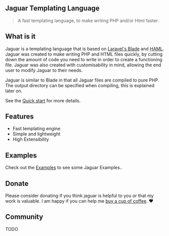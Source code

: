 ## Jaguar Templating Language

> A fast templating language, to make writing PHP and/or Html faster.

## What is it

Jaguar is a templating language that is based on [Laravel's Blade](https://laravel.com/docs/5.6/blade) and [HAML](http://haml.info/). Jaguar was created to make writing PHP and HTML files quickly, by cutting down the amount of code you need to write in order to create a functioning file. Jaguar was also created with customisability in mind, allowing the end user to modify Jaguar to their needs.

Jaguar is similar to Blade in that all Jaguar files are compiled to pure PHP. The output directory can be specified when compiling, this is explained later on.

See the [Quick start](quickstart.md) for more details.

## Features

- Fast templating engine
- Simple and lightweight
- High Extensibility

## Examples

Check out the [Examples](examples.md) to see some Jaguar Examples..

## Donate

Please consider donating if you think jaguar is helpful to you or that my work is valuable. I am happy if you can help me [buy a cup of coffee](https://ko-fi.com/stormburpee). :heart:

## Community

TODO
